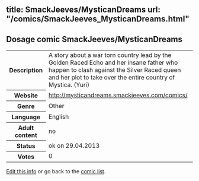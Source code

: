 title: SmackJeeves/MysticanDreams
url: "/comics/SmackJeeves_MysticanDreams.html"
---
Dosage comic SmackJeeves/MysticanDreams
-----------------------------------------

<p id="msg"></p>
<script type="text/javascript">
if (window.location.search === '?edit_info_mail=sent_ok') {
  var elem = document.getElementById("msg");
  elem.innerHTML = 'Edited information sucessfully sent.';
  elem.className = 'ok';
}
</script>
<table class="comicinfo">
<tr>
<th>Description</th><td>A story about a war torn country lead by the Golden Raced Echo and her insane father who happen to clash against the Silver Raced queen and her plot to take over the entire country of Mystica. (Yuri)</td>
</tr>
<tr>
<th>Website</th><td><a href="http://mysticandreams.smackjeeves.com/comics/">http://mysticandreams.smackjeeves.com/comics/</a></td>
</tr>
<tr>
<th>Genre</th><td>Other</td>
</tr>
<tr>
<th>Language</th><td>English</td>
</tr>
<tr>
<th>Adult content</th><td>no</td>
</tr>
<tr>
<th>Status</th><td>ok on 29.04.2013</td>
</tr>
<tr>
<th>Votes</th><td>0</td>
</tr>
</table>

[Edit this info](SmackJeeves_MysticanDreams_edit.html) or go back to the [comic list](../comic-index.html).
